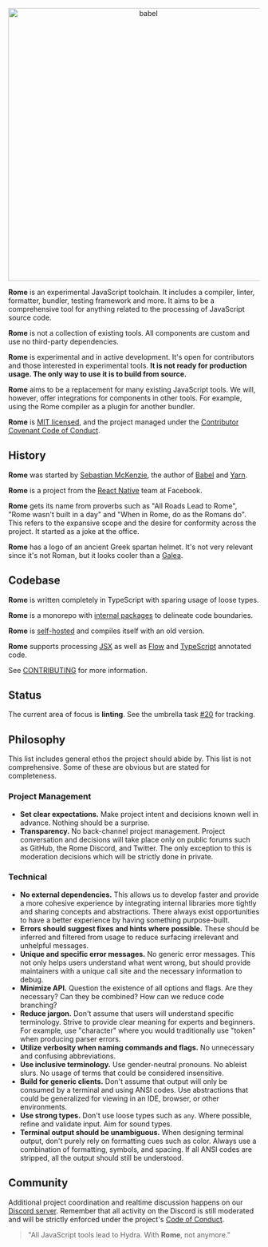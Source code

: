 <p align="center">
  <img alt="babel" src="assets/logo_with_text.png" width="546">
</p>

**Rome** is an experimental JavaScript toolchain. It includes a compiler, linter, formatter, bundler, testing framework and more. It aims to be a comprehensive tool for anything related to the processing of JavaScript source code.

**Rome** is not a collection of existing tools. All components are custom and use no third-party dependencies.

**Rome** is experimental and in active development. It's open for contributors and those interested in experimental tools. **It is not ready for production usage. The only way to use it is to build from source.**

**Rome** aims to be a replacement for many existing JavaScript tools. We will, however, offer integrations for components in other tools. For example, using the Rome compiler as a plugin for another bundler.

**Rome** is [MIT licensed](LICENSE), and the project managed under the [Contributor Covenant Code of Conduct](.github/CODE_OF_CONDUCT.md).

## History

**Rome** was started by [Sebastian McKenzie](https://twitter.com/sebmck), the author of [Babel](https://babeljs.io) and [Yarn](https://yarnpkg.com).

**Rome** is a project from the [React Native](https://github.com/facebook/react-native/) team at Facebook.

**Rome** gets its name from proverbs such as "All Roads Lead to Rome", "Rome wasn't built in a day" and "When in Rome, do as the Romans do". This refers to the expansive scope and the desire for conformity across the project. It started as a joke at the office.

**Rome** has a logo of an ancient Greek spartan helmet. It's not very relevant since it's not Roman, but it looks cooler than a [Galea](<https://en.wikipedia.org/wiki/Galea_(helmet)>).

## Codebase

**Rome** is written completely in TypeScript with sparing usage of loose types.

**Rome** is a monorepo with [internal packages](packages/@romejs) to delineate code boundaries.

**Rome** is [self-hosted](<https://en.wikipedia.org/wiki/Self-hosting_(compilers)>) and compiles itself with an old version.

**Rome** supports processing [JSX](https://reactjs.org/docs/introducing-jsx.html) as well as [Flow](https://flow.org/) and [TypeScript](https://www.typescriptlang.org/) annotated code.

See [CONTRIBUTING](.github/CONTRIBUTING.md) for more information.

## Status

The current area of focus is **linting**. See the umbrella task [#20](https://github.com/facebookexperimental/rome/issues/20) for tracking.

## Philosophy

This list includes general ethos the project should abide by. This list is not comprehensive. Some of these are obvious but are stated for completeness.

### Project Management

- **Set clear expectations.** Make project intent and decisions known well in advance. Nothing should be a surprise.
- **Transparency.** No back-channel project management. Project conversation and decisions will take place only on public forums such as GitHub, the Rome Discord, and Twitter. The only exception to this is moderation decisions which will be strictly done in private.

### Technical

- **No external dependencies.** This allows us to develop faster and provide a more cohesive experience by integrating internal libraries more tightly and sharing concepts and abstractions. There always exist opportunities to have a better experience by having something purpose-built.
- **Errors should suggest fixes and hints where possible.** These should be inferred and filtered from usage to reduce surfacing irrelevant and unhelpful messages.
- **Unique and specific error messages.** No generic error messages. This not only helps users understand what went wrong, but should provide maintainers with a unique call site and the necessary information to debug.
- **Minimize API.** Question the existence of all options and flags. Are they necessary? Can they be combined? How can we reduce code branching?
- **Reduce jargon.** Don't assume that users will understand specific terminology. Strive to provide clear meaning for experts and beginners. For example, use "character" where you would traditionally use "token" when producing parser errors.
- **Utilize verbosity when naming commands and flags.** No unnecessary and confusing abbreviations.
- **Use inclusive terminology.** Use gender-neutral pronouns. No ableist slurs. No usage of terms that could be considered insensitive.
- **Build for generic clients.** Don't assume that output will only be consumed by a terminal and using ANSI codes. Use abstractions that could be generalized for viewing in an IDE, browser, or other environments.
- **Use strong types.** Don't use loose types such as `any`. Where possible, refine and validate input. Aim for sound types.
- **Terminal output should be unambiguous.** When designing terminal output, don't purely rely on formatting cues such as color. Always use a combination of formatting, symbols, and spacing. If all ANSI codes are stripped, all the output should still be understood.

## Community

Additional project coordination and realtime discussion happens on our [Discord server](https://discord.gg/9WxHa5d). Remember that all activity on the Discord is still moderated and will be strictly enforced under the project's [Code of Conduct](.github/CODE_OF_CONDUCT.md).

> "All JavaScript tools lead to Hydra. With **Rome**, not anymore."
